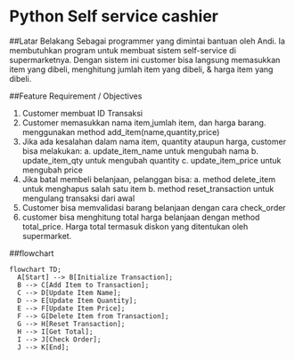 # Python Self service cashier

##Latar Belakang
Sebagai programmer yang dimintai bantuan oleh Andi. Ia membutuhkan program untuk membuat sistem self-service di supermarketnya.
Dengan sistem ini customer bisa langsung memasukkan item yang dibeli, menghitung jumlah item yang dibeli, & harga item yang dibeli.

##Feature Requirement / Objectives
1. Customer membuat ID Transaksi
2. Customer memasukkan nama item,jumlah item, dan harga barang.
  menggunakan method add_item(name,quantity,price)
3. Jika ada kesalahan dalam nama item, quantity ataupun harga, customer bisa melakukan:
  a. update_item_name untuk mengubah nama
  b. update_item_qty untuk mengubah quantity
  c. update_item_price untuk mengubah price
4. Jika batal membeli belanjaan, pelanggan bisa:
  a. method delete_item untuk menghapus salah satu item
  b. method reset_transaction untuk mengulang transaksi dari awal
5. Customer bisa memvalidasi barang belanjaan dengan cara check_order
6. customer bisa menghitung total harga belanjaan dengan method total_price. Harga total termasuk diskon yang ditentukan oleh supermarket.

##flowchart

```mermaid
flowchart TD;
  A[Start] --> B[Initialize Transaction];
  B --> C[Add Item to Transaction];
  C --> D[Update Item Name];
  D --> E[Update Item Quantity];
  E --> F[Update Item Price];
  F --> G[Delete Item from Transaction];
  G --> H[Reset Transaction];
  H --> I[Get Total];
  I --> J[Check Order];
  J --> K[End];

